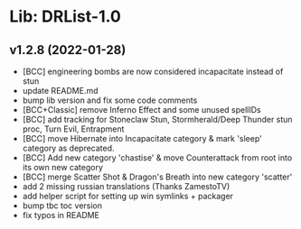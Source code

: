 # Lib: DRList-1.0

## v1.2.8 (2022-01-28)
 

- [BCC] engineering bombs are now considered incapacitate instead of stun  
- update README.md  
- bump lib version and fix some code comments  
- [BCC+Classic] remove Inferno Effect and some unused spellIDs  
- [BCC] add tracking for Stoneclaw Stun, Stormherald/Deep Thunder stun proc, Turn Evil, Entrapment  
- [BCC] move Hibernate into Incapacitate category & mark 'sleep' category as deprecated.  
- [BCC] Add new category 'chastise' & move Counterattack from root into its own new category  
- [BCC] merge Scatter Shot & Dragon's Breath into new category 'scatter'  
- add 2 missing russian translations (Thanks ZamestoTV)  
- add helper script for setting up win symlinks + packager  
- bump tbc toc version  
- fix typos in README  
